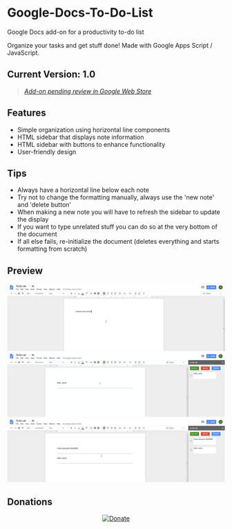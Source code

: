 # Google-Docs-To-Do-List
Google Docs add-on for a productivity to-do list

Organize your tasks and get stuff done! Made with Google Apps Script / JavaScript.

## Current Version: 1.0
>[*Add-on pending review in Google Web Store*](https://chrome.google.com/webstore/developer/dashboard)

## Features
- Simple organization using horizontal line components
- HTML sidebar that displays note information
- HTML sidebar with buttons to enhance functionality
- User-friendly design

## Tips
- Always have a horizontal line below each note
- Try not to change the formatting manually, always use the 'new note' and 'delete button'
- When making a new note you will have to refresh the sidebar to update the display
- If you want to type unrelated stuff you can do so at the very bottom of the document
- If all else fails, re-initialize the document (deletes everything and starts formatting from scratch)

## Preview
![alt tag](https://github.com/milan102/Google-Docs-To-Do-List/blob/master/preview/gdocs-add-on-initialize.gif)
![alt tag](https://github.com/milan102/Google-Docs-To-Do-List/blob/master/preview/gdocs-add-on-insert.gif)
![alt tag](https://github.com/milan102/Google-Docs-To-Do-List/blob/master/preview/gdocs-add-on-delete.gif)


## Donations
<p align="center">
<a href="https://www.paypal.com/cgi-bin/webscr?cmd=_donations&business=HL3P4UC2JKEAN&lc=US&item_name=Milan%27s%20Software&currency_code=USD&bn=PP%2dDonationsBF%3abtn_donateCC_LG%2egif%3aNonHosted"><img src="https://www.paypalobjects.com/en_US/i/btn/btn_donateCC_LG.gif" alt="Donate"/></a>
</p>
